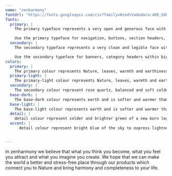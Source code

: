 ```yaml
---
name: "zenharmony"
fontUrl: "https://fonts.googleapis.com/css?family=Hind+Vadodara:400,500,600|Quicksand:400,500"
fonts:
  primary: |
    The primary typeface represents a very open and generous face with soft with rounded edges. It resembles logo's look, creates contrast with the body copy and gives a friendly feel.

    Use the primary typeface for navigation, buttons, section headers, quotes, company slogan.
  secondary: |
    The secondary typeface represents a very clean and legible face with slightly more elegant and reliable look. It creates contrast with the primary font because of its humanist-style construction and flat square endings of the strokes, but still gives a friendly and relaxed feel.

    Use the secondary typeface for banners, category headers within bigger sections, item details, body copy.
colors:
  primary: |
    The primary colour represents Nature, leaves, warmth and earthiness. Use it for buttons background, section headings, section dividers, item prices, icons.
  primary-light: |
    The primary-light colour represents Nature, leaves, warmth and earthiness but in a much lighter form. Use it for navigation background, section background,
  secondary: |
    The secondary colour represent rose quartz, balanced and soft colder pink that creates contrast with the primary colour. Use it for smaller navigation, section backgrounds, dividers and borders, headings in the footer, company slogan, quotes. Use to denote the previous price when discounted.
  base-dark: |
    The base-dark colour represents earth and is softer and warmer than black. Use it for body copy, logo, footer icons, categories navigation.
  base-light: |
    The base-light colour represents earth and is softer and warmer than black in a much lighter form. Use it for footer background and for additional information.
  detail: |
    detail colour represent colder and brighter green of a new born leaf to express more excitement. Use it for hover states of the buttons, rating star icons and highlights. Use in gradient together with accent-color
  accent: |
      detail colour represent bright blue of the sky to express lightness and balance . Use it for hover states of the buttons, rating star icons and highlights. Use in gradient together with detail-color


---
```

In zenharmony we believe that what you think you become, what you feel you attract and what you imagine you create. We hope that we can make the world a better and stress-free place through our products which connect you to Nature and bring harmony and completeness to your life.
